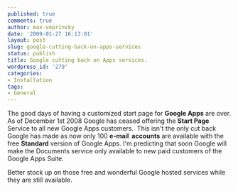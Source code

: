 ```yaml
---
published: true
comments: true
author: max-veprinsky
date: '2009-01-27 16:13:01'
layout: post
slug: google-cutting-back-on-apps-services
status: publish
title: Google cutting back on Apps services.
wordpress_id: '279'
categories:
- Installation
tags:
- General
---
```


The good days of having a customized start page for **Google Apps** are over. As of December 1st 2008 Google has ceased offering the **Start Page** Service to all new Google Apps customers.  This isn't the only cut back Google has made as now only 100 **e-mail  accounts** are available with the free **Standard** version of Google Apps. I'm predicting that soon Google will make the Documents service only available to new paid customers of the Google Apps Suite.

Better stock up on those free and wonderful Google hosted services while they are still available.
